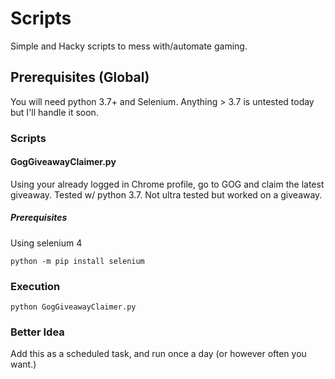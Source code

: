 # Scripts

Simple and Hacky scripts to mess with/automate gaming.

## Prerequisites (Global)

You will need python 3.7+ and Selenium. Anything > 3.7 is untested today but I'll handle it soon.

### Scripts

#### GogGiveawayClaimer.py

Using your already logged in Chrome profile, go to GOG and claim the latest giveaway. Tested w/ python 3.7. Not ultra tested but worked on a giveaway.

##### Prerequisites

Using selenium 4

```
python -m pip install selenium 
```

### Execution 

```
python GogGiveawayClaimer.py
```

### Better Idea

Add this as a scheduled task, and run once a day (or however often you want.)

